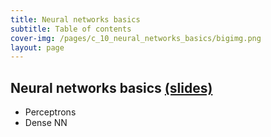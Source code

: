 ```yaml
---
title: Neural networks basics
subtitle: Table of contents
cover-img: /pages/c_10_neural_networks_basics/bigimg.png
layout: page
---
```


## **Neural networks basics** [(slides)](/pages/c_10_neural_networks_basics/neural_networks_basics.pdf)

- Perceptrons
- Dense NN

